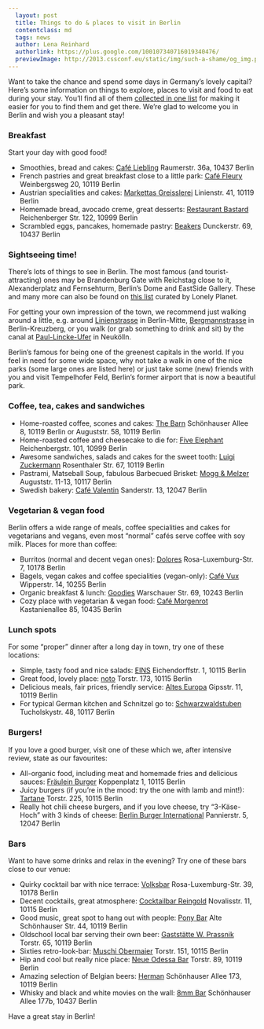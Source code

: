 ```yaml
---
  layout: post
  title: Things to do & places to visit in Berlin
  contentclass: md
  tags: news
  author: Lena Reinhard
  authorlink: https://plus.google.com/100107340716019340476/
  previewImage: http://2013.cssconf.eu/static/img/such-a-shame/og_img.png
---
```


Want to take the chance and spend some days in Germany’s lovely capital? Here’s some information on things to explore, places to visit and food to eat during your stay.
You’ll find all of them <a href="https://de.foursquare.com/_miel/list/cssconfeus-favourites">collected in one list</a> for making it easier for you to find them and get there. We’re glad to welcome you in Berlin and wish you a pleasant stay!

<h3 class="h3">Breakfast</h3>

<p>Start your day with good food!</p>

<ul class="list-post">
  <li>
    Smoothies, bread and cakes: <a href="http://www.cafe-liebling.de/Liebling/Liebling.html">Café Liebling</a> <span>Raumerstr. 36a, 10437 Berlin</span>
  </li>
  <li>
    French pastries and great breakfast close to a little park: <a href="https://de.foursquare.com/v/caf%C3%A9-fleury/4adcfbdaf964a520296321e3">Café Fleury</a> <span>Weinbergsweg 20, 10119 Berlin</span>
  </li>
  <li>
    Austrian specialities and cakes: <a href="http://www.marketta-berlin.blogspot.de/">Markettas Greisslerei</a> <span>Linienstr. 41, 10119 Berlin</span>
  </li>
  <li>
    Homemade bread, avocado creme, great desserts: <a href="https://de.foursquare.com/v/bastard/4df245777d8b18e1722a3390">Restaurant Bastard</a> <span>Reichenberger Str. 122, 10999 Berlin</span>
  </li>
  <li>
    Scrambled eggs, pancakes, homemade pastry: <a href="http://www.beakers.de/">Beakers</a> <span>Dunckerstr. 69, 10437 Berlin</span>
  </li>
</ul>

<h3 class="h3">Sightseeing time!</h3>

<p>There’s lots of things to see in Berlin. The most famous (and tourist-attracting) ones may be Brandenburg Gate with Reichstag close to it, Alexanderplatz and Fernsehturm, Berlin’s Dome and EastSide Gallery. These and many more can also be found on <a href="http://www.lonelyplanet.com/germany/berlin/sights">this list</a> curated by Lonely Planet.</p>
<p>For getting your own impression of the town, we recommend just walking around a little, e.g. around <a href="https://maps.google.com/maps?q=Linienstra%C3%9Fe,+Berlin,+Deutschland&amp;hl=de&amp;ie=UTF8&amp;sll=52.493676,13.42936&amp;sspn=0.015259,0.036564&amp;oq=liniens&amp;hnear=Linienstra%C3%9Fe,+Berlin,+Deutschland&amp;t=m&amp;z=15">Linienstrasse</a> in Berlin-Mitte, <a href="https://maps.google.com/maps?q=Bergmannstra%C3%9Fe,+Berlin,+Deutschland&amp;hl=de&amp;ie=UTF8&amp;sll=52.52006,13.397613&amp;sspn=0.01525,0.036564&amp;oq=bergmann,+Berlin,+Deutschland&amp;hnear=Bergmannstra%C3%9Fe,+Berlin,+Deutschland&amp;t=m&amp;z=15">Bergmannstrasse</a> in Berlin-Kreuzberg, or you walk (or grab something to drink and sit) by the canal at <a href="https://maps.google.com/maps?q=Paul-Lincke-Ufer,+Berlin,+Deutschland&amp;hl=de&amp;sll=52.444449,13.463316&amp;sspn=0.030553,0.073128&amp;oq=paul-lincke-&amp;hnear=Paul-Lincke-Ufer,+10999+Berlin,+Deutschland&amp;t=m&amp;z=15">Paul-Lincke-Ufer</a> in Neukölln.</p>
<p>Berlin’s famous for being one of the greenest capitals in the world. If you feel in need for some wide space, why not take a walk in one of the nice parks (some large ones are listed here) or just take some (new) friends with you and visit Tempelhofer Feld, Berlin’s former airport that is now a beautiful park.</p>


<h3 class="h3">Coffee, tea, cakes and sandwiches</h3>

<ul class="list-post">
  <li>
    Home-roasted coffee, scones and cakes: <a href="http://barn.bigcartel.com/">The Barn</a> <span>Schönhauser Allee 8, 10119 Berlin or Auguststr. 58, 10119 Berlin</span>
  </li>
  <li>
    Home-roasted coffee and cheesecake to die for: <a href="http://www.fiveelephant.com/">Five Elephant</a> <span>Reichenbergstr. 101, 10999 Berlin</span>
  </li>
  <li>
    Awesome sandwiches, salads and cakes for the sweet tooth: <a href="https://www.facebook.com/pages/Luigi-Zuckermann/153503481357205?fref=ts">Luigi Zuckermann</a> <span>Rosenthaler Str. 67, 10119 Berlin</span>
  </li>
  <li>
    Pastrami, Matseball Soup, fabulous Barbecued Brisket: <a href="http://www.moggandmelzer.com/">Mogg &amp; Melzer</a> <span>Auguststr. 11-13, 10117 Berlin</span>
  </li>
  <li>
    Swedish bakery: <a href="https://www.facebook.com/cafevalentin?fref=ts">Café Valentin</a> <span>Sanderstr. 13, 12047 Berlin</span>
  </li>
</ul>

<h3 class="h3">Vegetarian &amp; vegan food</h3>

<p>
  Berlin offers a wide range of meals, coffee specialities and cakes for vegetarians and vegans, even most “normal” cafés serve coffee with soy milk. Places for more than coffee:
</p>

<ul class="list-post">
  <li>Burritos (normal and decent vegan ones): <a href="http://www.dolores-online.de/1000.html">Dolores</a> <span>Rosa-Luxemburg-Str. 7, 10178 Berlin</span></li>
  <li>Bagels, vegan cakes and coffee specialities (vegan-only): <a href="http://www.vux-berlin.com/">Café Vux</a> <span>Wipperstr. 14, 10255 Berlin</span></li>
  <li>Organic breakfast &amp; lunch: <a href="http://www.goodies-berlin.de/">Goodies</a> <span>Warschauer Str. 69, 10243 Berlin</span></li>
  <li>Cozy place with vegetarian &amp; vegan food: <a href="http://morgenrot.blogsport.eu/">Café Morgenrot</a> <span>Kastanienallee 85, 10435 Berlin</span></li>
</ul>

<h3 class="h3">Lunch spots</h3>

<p>
  For some “proper” dinner after a long day in town, try one of these locations:
</p>

<ul class="list-post">
  <li>Simple, tasty food and nice salads: <a href="https://de.foursquare.com/v/eins/4b1654eef964a52042b823e3">EINS</a> <span>Eichendorffstr. 1, 10115 Berlin</span></li>
  <li>Great food, lovely place: <a href="http://noto-berlin.com/">noto</a> <span>Torstr. 173, 10115 Berlin</span></li>
  <li>Delicious meals, fair prices, friendly service: <a href="https://de.foursquare.com/v/altes-europa/4adcda88f964a5207b4921e3?#tipsSort=recent">Altes Europa</a> <span>Gipsstr. 11, 10119 Berlin</span></li>
  <li>For typical German kitchen and Schnitzel go to: <a href="https://de.foursquare.com/v/schwarzwaldstuben/4adcda72f964a5204b4521e3">Schwarzwaldstuben</a> <span>Tucholskystr. 48, 10117 Berlin</span></li>
</ul>

<h3 class="h3">Burgers!</h3>

<p>
  If you love a good burger, visit one of these which we, after intensive review, state as our favourites:
</p>

<ul class="list-post">
  <li>
    All-organic food, including meat and homemade fries and delicious sauces: <a href="http://fraeuleinburger.de/restaurant.html">Fräulein Burger</a> <span>Koppenplatz 1, 10115 Berlin</span>
  </li>
  <li>
    Juicy burgers (if you’re in the mood: try the one with lamb and mint!): <a href="http://www.tartane.de/">Tartane</a> <span>Torstr. 225, 10115 Berlin</span>
  </li>
  <li>
    Really hot chili cheese burgers, and if you love cheese, try “3-Käse-Hoch” with 3 kinds of cheese: <a href="http://www.berlinburgerinternational.com/">Berlin Burger International</a> <span>Pannierstr. 5, 12047 Berlin</span>
  </li>
</ul>

<h3 class="h3">Bars</h3>

<p>
  Want to have some drinks and relax in the evening? Try one of these bars close to our venue:
</p>

<ul class="list-post">
  <li>
    Quirky cocktail bar with nice terrace: <a href="http://www.volksbar-berlin.de/start.html">Volksbar</a> <span>Rosa-Luxemburg-Str. 39, 10178 Berlin</span>
  </li>
  <li>
    Decent cocktails, great atmosphere: <a href="http://cms.reingold.de/">Cocktailbar Reingold</a> <span>Novalisstr. 11, 10115 Berlin</span>
  </li>
  <li>
    Good music, great spot to hang out with people: <a href="http://www.pony-bar.de">Pony Bar</a> <span>Alte Schönhauser Str. 44, 10119 Berlin</span>
  </li>
  <li>
    Oldschool local bar serving their own beer: <a href="https://de.foursquare.com/v/gastst%C3%A4tte-w-prassnik/4b0ad559f964a520982823e3">Gaststätte W. Prassnik</a> <span>Torstr. 65, 10119 Berlin</span>
  </li>
  <li>
    Sixties retro-look-bar: <a href="http://www.muschi-obermaier.de">Muschi Obermaier</a> <span>Torstr. 151, 10115 Berlin</span>
  </li>
  <li>
    Hip and cool but really nice place: <a href="https://de.foursquare.com/v/neue-odessa-bar/4b0a9c10f964a520952523e3">Neue Odessa Bar</a> <span>Torstr. 89, 10119 Berlin</span>
  </li>
  <li>
    Amazing selection of Belgian beers: <a href="https://www.facebook.com/bravebelgians.herman">Herman</a> <span>Schönhauser Allee 173, 10119 Berlin</span>
  </li>
  <li>
    Whisky and black and white movies on the wall: <a href="https://de.foursquare.com/v/8mm-bar/4adcda79f964a5209f4621e3">8mm Bar</a> <span>Schönhauser Allee 177b, 10437 Berlin</span>
  </li>
</ul>

<p>
  Have a great stay in Berlin!
</p>



